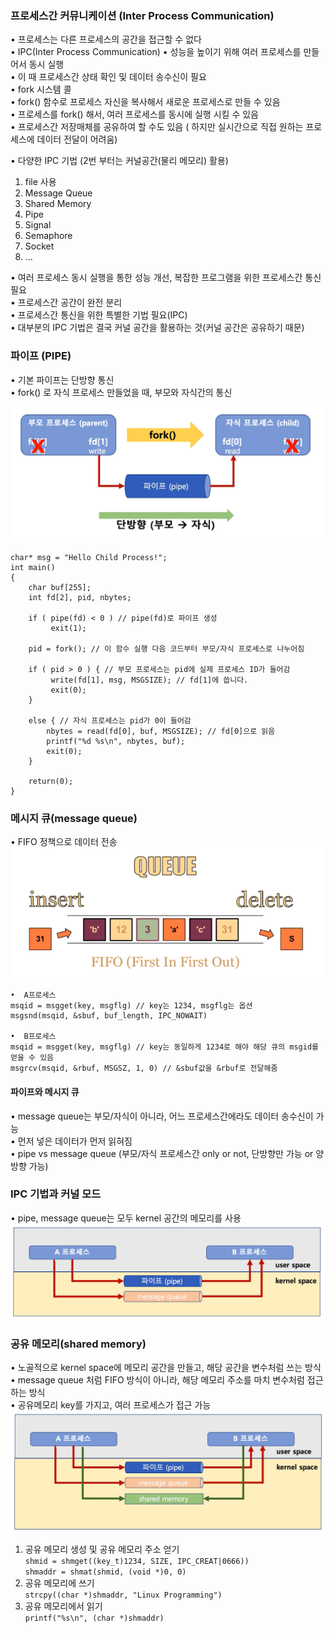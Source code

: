 ### 프로세스간 커뮤니케이션 (Inter Process Communication)
• 프로세스는 다른 프로세스의 공간을 접근할 수 없다  
• IPC(Inter Process Communication)
• 성능을 높이기 위해 여러 프로세스를 만들어서 동시 실행  
• 이 때 프로세스간 상태 확인 및 데이터 송수신이 필요  
• fork 시스템 콜  
• fork() 함수로 프로세스 자신을 복사해서 새로운 프로세스로 만들 수 있음  
• 프로세스를  fork() 해서, 여러 프로세스를 동시에 실행 시킬 수 있음  
• 프로세스간 저장매체를 공유하여 할 수도 있음 ( 하지만 실시간으로 직접 원하는 프로세스에 데이터 전달이 어려움)

• 다양한 IPC 기법 (2번 부터는 커널공간(물리 메모리) 활용)
1. file 사용
2. Message Queue
3. Shared Memory
4. Pipe
5. Signal
6. Semaphore
7. Socket
8. ...

• 여러 프로세스 동시 실행을 통한 성능 개선, 복잡한 프로그램을 위한 프로세스간 통신 필요  
• 프로세스간 공간이 완전 분리  
• 프로세스간 통신을 위한 특별한 기법 필요(IPC)  
• 대부분의 IPC 기법은 결국 커널 공간을 활용하는 것(커널 공간은 공유하기 때문)


### 파이프 (PIPE)  
• 기본 파이프는 단방향 통신  
• fork() 로 자식 프로세스 만들었을 때, 부모와 자식간의 통신

![pipe](../img/pipe_img.PNG)
 
    char* msg = "Hello Child Process!";
    int main()
    {
        char buf[255];
        int fd[2], pid, nbytes;

        if ( pipe(fd) < 0 ) // pipe(fd)로 파이프 생성
             exit(1);

        pid = fork(); // 이 함수 실행 다음 코드부터 부모/자식 프로세스로 나누어짐

        if ( pid > 0 ) { // 부모 프로세스는 pid에 실제 프로세스 ID가 들어감
             write(fd[1], msg, MSGSIZE); // fd[1]에 씁니다.
             exit(0);
        }

        else { // 자식 프로세스는 pid가 0이 들어감
            nbytes = read(fd[0], buf, MSGSIZE); // fd[0]으로 읽음
            printf("%d %s\n", nbytes, buf);
            exit(0);
        }

        return(0);
    }
        
### 메시지 큐(message queue)
•  FIFO 정책으로 데이터 전송
![pipe](../img/message_queue_img.PNG)
    
    •  A프로세스
    msqid = msgget(key, msgflg) // key는 1234, msgflg는 옵션
    msgsnd(msqid, &sbuf, buf_length, IPC_NOWAIT)

    •  B프로세스
    msqid = msgget(key, msgflg) // key는 동일하게 1234로 해야 해당 큐의 msgid를 얻을 수 있음
    msgrcv(msqid, &rbuf, MSGSZ, 1, 0) // &sbuf값을 &rbuf로 전달해줌  

#### 파이프와 메시지 큐
• message queue는 부모/자식이 아니라, 어느 프로세스간에라도 데이터 송수신이 가능  
• 먼저 넣은 데이터가 먼저 읽혀짐  
• pipe vs message queue (부모/자식 프로세스간 only or not, 단방향만 가능 or 양방향 가능)
    

### IPC 기법과 커널 모드
• pipe, message queue는 모두 kernel 공간의 메모리를 사용
![img.png](../img/pipe_curnelmode_img.PNG)

### 공유 메모리(shared memory)
• 노골적으로 kernel space에 메모리 공간을 만들고, 해당 공간을 변수처럼 쓰는 방식  
• message queue 처럼 FIFO 방식이 아니라, 해당 메모리 주소를 마치 변수처럼 접근하는 방식  
• 공유메모리 key를 가지고, 여러 프로세스가 접근 가능  
![img.png](../img/shared_memory_img.PNG)
1. 공유 메모리 생성 및 공유 메모리 주소 얻기  
`shmid = shmget((key_t)1234, SIZE, IPC_CREAT|0666))`  
`shmaddr = shmat(shmid, (void *)0, 0)`  
2. 공유 메모리에 쓰기  
`strcpy((char *)shmaddr, "Linux Programming")`
3. 공유 메모리에서 읽기  
`printf("%s\n", (char *)shmaddr)`

